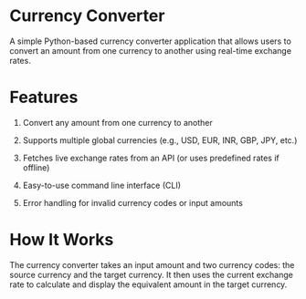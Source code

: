 # Currency Converter
A simple Python-based currency converter application that allows users to convert an amount from one currency to another using real-time exchange rates.

# Features
1. Convert any amount from one currency to another

2. Supports multiple global currencies (e.g., USD, EUR, INR, GBP, JPY, etc.)

3. Fetches live exchange rates from an API (or uses predefined rates if offline)

4. Easy-to-use command line interface (CLI)

5. Error handling for invalid currency codes or input amounts

# How It Works
The currency converter takes an input amount and two currency codes: the source currency and the target currency. It then uses the current exchange rate to calculate and display the equivalent amount in the target currency.

 
